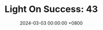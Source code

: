 ---
title: "Light On Success: 43"
date: 2024-03-03 00:00:00 +0800
categories: [Blogging]
tag: [Blogging]
image: https://pbs.twimg.com/media/GHCp3bRW4AE8ThR?format=jpg&name=large
---